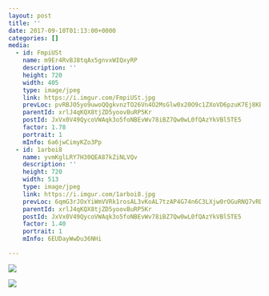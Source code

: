 ```yaml
---
layout: post
title: '' 
date: 2017-09-10T01:13:00+0000 
categories: [] 
media:
  - id: FmpiUSt
    name: m9Er4RvBJ8tqAx5gnvxWIQxyRP
    description: ''   
    height: 720
    width: 405
    type: image/jpeg
    link: https://i.imgur.com/FmpiUSt.jpg
    prevLoc: pvRBJO5yo9uwoQQgkvnzTO26Vn4O2MsGlw0x20O9c1ZXoVD6pzuK7Ej8KBE0hz0Dx9OgGGiBXkD8JvvyIkLkJgBPm7imBN42Dp4Xf4n90MQL9Whr6Xn9jxGwix9kg54oBGfxlBGoYjLxUnMqK9LM6gcrNVDRgn9MHLgj7Gy4NNi13961jJmqIDRo8Kl1QOCJ47YJMRAzfQGprxJ1GjuB4jz5AQnki1J8my8RKPckwWxnMMDmsn50mgLPwkHwB5zBBMj6sWEk
    parentId: xrlJ4qKQX8tjZD5yoovBuRP5Kr
    postId: JxVx0V49QycoVWAqk3o5foNBEvWv78iBZ7Qw0wL0fQAzYkVBl5TE5
    factor: 1.78
    portrait: 1
    mInfo: 6a6jwCimyKZo3Pp
  - id: 1arboi8
    name: yvmKglLRY7H30QEA87kZiNLVQv
    description: ''   
    height: 720
    width: 513
    type: image/jpeg
    link: https://i.imgur.com/1arboi8.jpg
    prevLoc: 6qmG3rJOxYiWmVVRk1rosAL3vKoAL7tzAP4G74n6C3LXjw0rOGuRNQ7vRDR4tOx89RWorNhqAGMPVR6ES8ELJlVO41fPzmRwQAg4hv8oVgj24NcRLjYNW3xgFpV4N2wwWVfjv8D7lgpJsDZzrVlM26CPM49wKP7Qcymq9E88zlf5KZA8E44qsVmAOJVAKpiN1L7XJk0OfjnrRMpDN9c15NvjRVmyfoNmo7EYr9TOPpPwNA1YC1Z4MWE4Q7cvM0gwX966
    parentId: xrlJ4qKQX8tjZD5yoovBuRP5Kr
    postId: JxVx0V49QycoVWAqk3o5foNBEvWv78iBZ7Qw0wL0fQAzYkVBl5TE5
    factor: 1.40
    portrait: 1
    mInfo: 6EUDayWwDu36NHi

---
```





[//]: #media:  
<a href="https://i.imgur.com/FmpiUSt.jpg"><img class="postImage" src="https://i.imgur.com/FmpiUSth.jpg" />  
</a>    

<a href="https://i.imgur.com/1arboi8.jpg"><img class="postImage" src="https://i.imgur.com/1arboi8h.jpg" />  
</a>   
